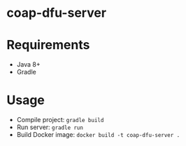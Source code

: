 # coap-dfu-server

# Requirements

* Java 8+
* Gradle

# Usage

* Compile project:  `gradle build`
* Run server: `gradle run`
* Build Docker image: `docker build -t coap-dfu-server .`
